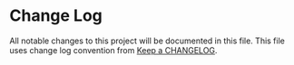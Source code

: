 # Change Log
All notable changes to this project will be documented in this file.
This file uses change log convention from [Keep a CHANGELOG](http://keepachangelog.com).


[unreleased]: https://github.com/hadenlabs/ansible-role-nginx/compare/0.0.4...HEAD
[0.0.4]: https://github.com/hadenlabs/ansible-role-nginx/compare/0.0.3...0.0.4
[0.0.3]: https://github.com/hadenlabs/ansible-role-nginx/compare/0.0.2...0.0.3
[0.0.2]: https://github.com/hadenlabs/ansible-role-nginx/compare/0.0.1...0.0.2
[0.0.1]: https://github.com/hadenlabs/ansible-role-nginx/compare/0.0.0...0.0.1

[CHANGELOG.md]: CHANGELOG.md
[CONTRIBUTING.md]: CONTRIBUTING.md
[LICENCE.md]: LICENCE.md
[README.md]: README.md

